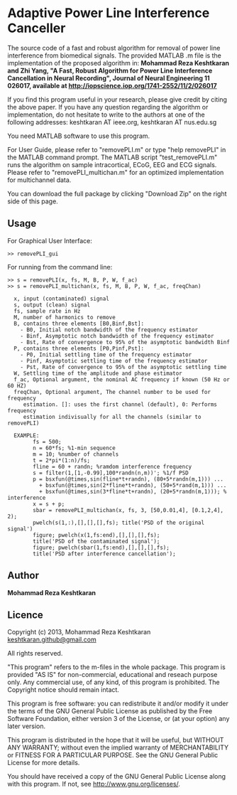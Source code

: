 Adaptive Power Line Interference Canceller
=================================

The source code of a fast and robust algorithm for removal of power line interference from biomedical signals.
The provided MATLAB .m file is the implementation of the proposed algorithm in:
**Mohammad Reza Keshtkaran and Zhi Yang, "A Fast, Robust Algorithm for Power Line Interference Cancellation in Neural Recording", Journal of Neural Engineering 11 026017, available at http://iopscience.iop.org/1741-2552/11/2/026017**

If you find this program useful in your research, please give credit by citing the above paper. If you have any question regarding the algorithm or implementation, do not hesitate to write to the authors at one of the following addresses: keshtkaran AT ieee.org, keshtkaran AT nus.edu.sg

You need MATLAB software to use this program. 

For User Guide, please refer to "removePLI.m" or type "help removePLI" in the MATLAB command prompt.
The MATLAB script "test_removePLI.m" runs the algorithm on sample intracortical, ECoG, EEG and ECG signals.
Please refer to "removePLI_multichan.m" for an optimized implementation for multichannel data.

You can download the full package by clicking "Download Zip" on the right side of this page.

## Usage
For Graphical User Interface:
```
>> removePLI_gui
```
For running from the command line:
```
>> s = removePLI(x, fs, M, B, P, W, f_ac)
>> s = removePLI_multichan(x, fs, M, B, P, W, f_ac, freqChan)
```
```
  x, input (contaminated) signal
  s, output (clean) signal
  fs, sample rate in Hz
  M, number of harmonics to remove
  B, contains three elements [B0,Binf,Bst]: 
	- B0, Initial notch bandwidth of the frequency estimator
	- Binf, Asymptotic notch bandwidth of the frequency estimator
	- Bst, Rate of convergence to 95% of the asymptotic bandwidth Binf
  P, contains three elements [P0,Pinf,Pst]: 
	- P0, Initial settling time of the frequency estimator
	- Pinf, Asymptotic settling time of the frequency estimator
	- Pst, Rate of convergence to 95% of the asymptotic settling time
  W, Settling time of the amplitude and phase estimator
  f_ac, Optional argument, the nominal AC frequency if known (50 Hz or 60 HZ)
  freqChan, Optional argument, The channel number to be used for frequency
     estimation. []: uses the first channel (default), 0: Performs frequency
     estimation indivisually for all the channels (similar to removePLI)
```
```
  EXAMPLE:
		fs = 500;
		n = 60*fs; %1-min sequence	
		m = 10; %number of channels
		t = 2*pi*(1:n)/fs;
		fline = 60 + randn; %ramdom interference frequency
		s = filter(1,[1,-0.99],100*randn(n,m))'; %1/f PSD
		p = bsxfun(@times,sin(fline*t+randn), (80+5*randn(m,1))) ...
          + bsxfun(@times,sin(2*fline*t+randn), (50+5*rand(m,1))) ...
		  + bsxfun(@times,sin(3*fline*t+randn), (20+5*randn(m,1))); % interference	
		x = s + p;
 		sbar = removePLI_multichan(x, fs, 3, [50,0.01,4], [0.1,2,4], 2);
 		pwelch(s(1,:),[],[],[],fs); title('PSD of the original signal')
 		figure; pwelch(x(1,fs:end),[],[],[],fs); 
		title('PSD of the contaminated signal');
 		figure; pwelch(sbar(1,fs:end),[],[],[],fs); 
		title('PSD after interference cancellation');
```

## Author
**Mohammad Reza Keshtkaran**
## Licence
  Copyright (c) 2013, Mohammad Reza Keshtkaran <keshtkaran.github@gmail.com>
  
  All rights reserved.
  
  "This program" refers to the m-files in the whole package.
  This program is provided "AS IS" for non-commercial, educational 
  and reseach purpose only. Any commercial use, of any kind, of 
  this program is prohibited. The Copyright notice should remain intact.

  This program is free software: you can redistribute it and/or modify
  it under the terms of the GNU General Public License as published by
  the Free Software Foundation, either version 3 of the License, or
  (at your option) any later version.

  This program is distributed in the hope that it will be useful,
  but WITHOUT ANY WARRANTY; without even the implied warranty of
  MERCHANTABILITY or FITNESS FOR A PARTICULAR PURPOSE.  See the
  GNU General Public License for more details.

  You should have received a copy of the GNU General Public License
  along with this program.  If not, see <http://www.gnu.org/licenses/>.
